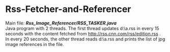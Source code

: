 # Rss-Fetcher-and-Referencer
Main file: ***Rss_Image_Referencer/RSS_TASKER.java***<br>
Java program with 2 threads. The first thread updates d:\a.rss in every 15 seconds with the content fetched from http://rss.cnn.com/rss/edition.rss . In every 20 seconds, the other thread reads d:\a.rss and prints the list of jpg image references in the file.

